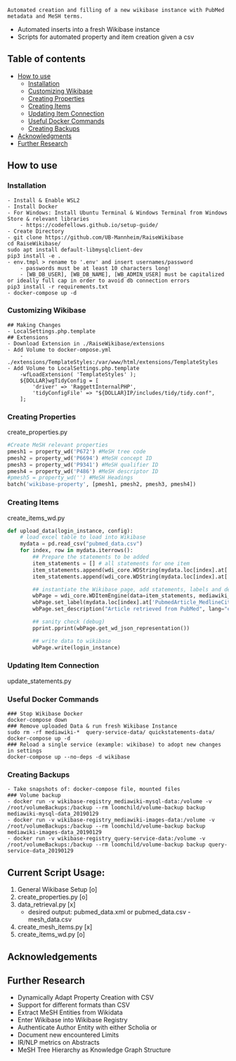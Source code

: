 ```
Automated creation and filling of a new wikibase instance with PubMed metadata and MeSH terms.
```
* Automated inserts into a fresh Wikibase instance
* Scripts for automated property and item creation given a csv

## Table of contents
- [How to use](#how-to-use)
  * [Installation](#installation)
  * [Customizing Wikibase](#customizing-wikibase)
  * [Creating Properties](#creating-properties)
  * [Creating Items](creating-items)
  * [Updating Item Connection](#updating-item-connection)
  * [Useful Docker Commands](#useful-docker-commands)
  * [Creating Backups](#creating-backups)
- [Acknowledgments](#acknowledgments)
- [Further Research ](#further-research)

## How to use

### Installation
```
- Install & Enable WSL2
- Install Docker
- For Windows: Install Ubuntu Terminal & Windows Terminal from Windows Store & relevant libraries
    - https://codefellows.github.io/setup-guide/
- Create Directory
- git clone https://github.com/UB-Mannheim/RaiseWikibase
cd RaiseWikibase/
sudo apt install default-libmysqlclient-dev
pip3 install -e .
- env.tmpl > rename to '.env' and insert usernames/password
    - passwords must be at least 10 characters long!
    - [WB_DB_USER], [WB_DB_NAME], [WB_ADMIN_USER] must be capitalized or ideally full cap in order to avoid db connection errors
pip3 install -r requirements.txt
- docker-compose up -d
```
### Customizing Wikibase
```
## Making Changes
- LocalSettings.php.template
## Extensions
- Download Extension in ./RaiseWikibase/extensions
- Add Volume to docker-ompose.yml
    - ./extensions/TemplateStyles:/var/www/html/extensions/TemplateStyles
- Add Volume to LocalSettings.php.template
    -wfLoadExtension( 'TemplateStyles' );
    ${DOLLAR}wgTidyConfig = [
        'driver' => 'RaggettInternalPHP',
        'tidyConfigFile' => "${DOLLAR}IP/includes/tidy/tidy.conf",
    ];
```

### Creating Properties
create_properties.py
```python
#Create MeSH relevant properties
pmesh1 = property_wd('P672') #MeSH tree code
pmesh2 = property_wd('P6694') #MeSH concept ID
pmesh3 = property_wd('P9341') #MeSH qualifier ID 
pmesh4 = property_wd('P486') #MeSH descriptor ID
#pmesh5 = property_wd('') #MeSH Headings
batch('wikibase-property', [pmesh1, pmesh2, pmesh3, pmesh4])
```
### Creating Items
create_items_wd.py
```python
def upload_data(login_instance, config):
    # load excel table to load into Wikibase
    mydata = pd.read_csv("pubmed_data.csv")
    for index, row in mydata.iterrows():
        ## Prepare the statements to be added
        item_statements = [] # all statements for one item
        item_statements.append(wdi_core.WDString(mydata.loc[index].at['PubmedArticle_MedlineCitation_Article_ArticleTitle'], prop_nr="P11")) #title 
        item_statements.append(wdi_core.WDString(mydata.loc[index].at['PubmedArticle_MedlineCitation_Article_AuthorList_Author_LastName'], prop_nr="P12")) #author

        ## instantiate the Wikibase page, add statements, labels and descriptions
        wbPage = wdi_core.WDItemEngine(data=item_statements, mediawiki_api_url=config.wikibase_url + "/w/api.php")
        wbPage.set_label(mydata.loc[index].at['PubmedArticle_MedlineCitation_Article_ArticleTitle'], lang="en")
        wbPage.set_description("Article retrieved from PubMed", lang="en")

        ## sanity check (debug)
        pprint.pprint(wbPage.get_wd_json_representation())

        ## write data to wikibase
        wbPage.write(login_instance)
```
### Updating Item Connection
update_statements.py
### Useful Docker Commands
```
### Stop Wikibase Docker
docker-compose down
### Remove uploaded Data & run fresh Wikibase Instance
sudo rm -rf mediawiki-*  query-service-data/ quickstatements-data/
docker-compose up -d
### Reload a single service (example: wikibase) to adopt new changes in settings
docker-compose up --no-deps -d wikibase
```

### Creating Backups
```
- Take snapshots of: docker-compose file, mounted files
### Volume backup
- docker run -v wikibase-registry_mediawiki-mysql-data:/volume -v /root/volumeBackups:/backup --rm loomchild/volume-backup backup mediawiki-mysql-data_20190129
- docker run -v wikibase-registry_mediawiki-images-data:/volume -v /root/volumeBackups:/backup --rm loomchild/volume-backup backup mediawiki-images-data_20190129
- docker run -v wikibase-registry_query-service-data:/volume -v /root/volumeBackups:/backup --rm loomchild/volume-backup backup query-service-data_20190129
```
## Current Script Usage:
1. General Wikibase Setup [o]
2. create_properties.py [o]
3. data_retrieval.py [x]
    - desired output: pubmed_data.xml or pubmed_data.csv 
                    - mesh_data.csv
4. create_mesh_items.py [x]
5. create_items_wd.py [o]


## Acknowledgements

## Further Research
- Dynamically Adapt Property Creation with CSV 
- Support for different formats than CSV
- Extract MeSH Entities from Wikidata
- Enter Wikibase into Wikibase Registry
- Authenticate Author Entity with either Scholia or 
- Document new encountered Limits
- IR/NLP metrics on Abstracts
- MeSH Tree Hierarchy as Knowledge Graph Structure

